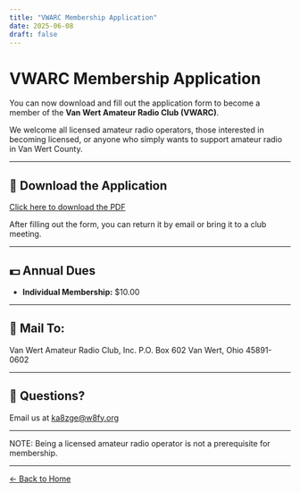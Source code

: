 ```yaml
---
title: "VWARC Membership Application"
date: 2025-06-08
draft: false
---
```


# VWARC Membership Application

You can now download and fill out the application form to become a member of the **Van Wert Amateur Radio Club (VWARC)**.

We welcome all licensed amateur radio operators, those interested in becoming licensed, or anyone who simply wants to support amateur radio in Van Wert County.

---

## 📄 Download the Application

[Click here to download the PDF](https://www.w8fy.org/docs/app.pdf)

After filling out the form, you can return it by email or bring it to a club meeting.

---

## 💵 Annual Dues

- **Individual Membership:** $10.00

---

## 🏢 Mail To:

Van Wert Amateur Radio Club, Inc.
P.O. Box 602
Van Wert, Ohio 45891-0602

---

## 📧 Questions?

Email us at [ka8zge@w8fy.org](mailto:ka8zge@w8fy.org)

---

NOTE:  Being a licensed amateur radio operator is not a prerequisite for membership.

---

[← Back to Home](/)
